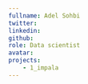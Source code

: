 ```yaml
---
fullname: Adel Sohbi
twitter:
linkedin:
github:
role: Data scientist
avatar:
projects:
    - 1_impala
---
```

